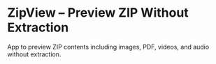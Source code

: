# ZipView – Preview ZIP Without Extraction

App to preview ZIP contents including images, PDF, videos, and audio without extraction.